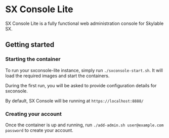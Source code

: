 # SX Console Lite

SX Console Lite is a fully functional web administration console for Skylable
SX.


## Getting started

### Starting the container
To run your sxconsole-lite instance, simply run `./sxconsole-start.sh`.
It will load the required images and start the containers.

During the first run, you will be asked to provide configuration details for
sxconsole.

By default, SX Console will be running at `https://localhost:8888/`

### Creating your account
Once the container is up and running, run `./add-admin.sh user@example.com
password` to create your account.
